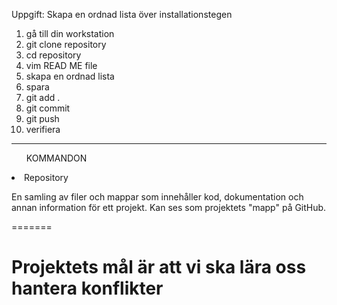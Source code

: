 Uppgift: Skapa en ordnad lista över installationstegen
1. gå till din workstation
2. git clone repository
3. cd repository
4. vim READ ME file
5. skapa en ordnad lista 
6. spara
7. git add .
8. git commit
9. git push
10. verifiera 
---
<ul> KOMMANDON </ul>
<li> Repository </li>
<p> En samling av filer och mappar som innehåller kod, dokumentation och annan information för ett projekt. Kan ses som projektets "mapp" på GitHub.</p>
=======
<h1>Projektets mål är att vi ska lära oss hantera konflikter<h1>

